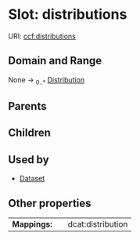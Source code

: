 
# Slot: distributions



URI: [ccf:distributions](http://purl.org/ccf/distributions)


## Domain and Range

None &#8594;  <sub>0..\*</sub> [Distribution](Distribution.md)

## Parents


## Children


## Used by

 * [Dataset](Dataset.md)

## Other properties

|  |  |  |
| --- | --- | --- |
| **Mappings:** | | dcat:distribution |